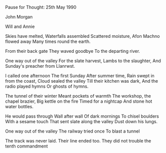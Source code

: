 Pause for Thought: 25th May 1990

John Morgan

Will and Annie


Skies have melted,
Waterfalls assembled
Scattered moisture,
Afon Machno flowed away
Many times round the earth.

From their back gate
They waved goodbye
To the departing river.

One way out of the valley
For the slate harvest,
Lambs to the slaughter,
And Sunday's preacher from Llanrwst.

I called one afternoon
The first Sunday
After summer time,
Rain swept in from the coast,
Cloud sealed the valley
Till their kitchen was dark,
And the radio played hymns
Or ghosts of hymns.

The tunnel of their winter
Meant pockets of warmth
The workshop, the chapel brazier,
Big kettle on the fire
Timed for a nightcap
And stone hot water bottles.

He would pass through
Wall after wall
Of dark mornings
To chisel boulders
With a sesame touch
That sent slate along the valley
Dust down his lungs.

One way out of the valley
The railway tried once
To blast a tunnel

The track was never laid.
Their line ended too.
They did not trouble the tenth commandment
